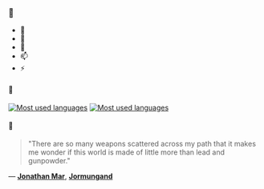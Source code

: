 ### 👋

- 🔭
- 🌱
- 💬
- 📫
- ⚡

#### 🧏

[![Most used languages](https://github-readme-stats-aynah.vercel.app/api/top-langs/?username=aynh&theme=solarized-dark&langs_count=6&layout=compact&hide_title=true)](https://github.com/anuraghazra/github-readme-stats#gh-dark-mode-only)
[![Most used languages](https://github-readme-stats-aynah.vercel.app/api/top-langs/?username=aynh&theme=solarized-light&langs_count=6&layout=compact&hide_title=true)](https://github.com/anuraghazra/github-readme-stats#gh-light-mode-only)

#### 💬

> "There are so many weapons scattered across my path that it makes me wonder if this world is made of little more than lead and gunpowder."

&mdash; [**Jonathan Mar**](https://myanimelist.net/character.php?q=Jonathan%20Mar&cat=character), [**Jormungand**](https://myanimelist.net/search/all?q=Jormungand&cat=all)
